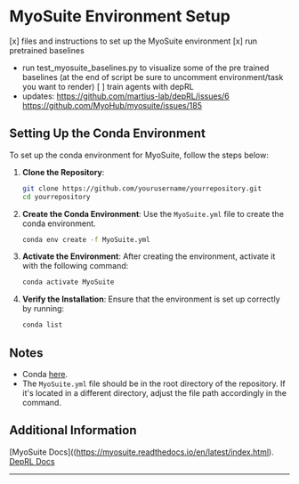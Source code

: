 # MyoSuite Environment Setup


[x] files and instructions to set up the MyoSuite environment 
[x] run pretrained baselines
  - run test_myosuite_baselines.py to visualize some of the pre trained baselines (at the end of script be sure to uncomment environment/task you want to render)
[ ] train agents with depRL
  - updates: https://github.com/martius-lab/depRL/issues/6 https://github.com/MyoHub/myosuite/issues/185

## Setting Up the Conda Environment

To set up the conda environment for MyoSuite, follow the steps below:

1. **Clone the Repository**:
    ```bash
    git clone https://github.com/yourusername/yourrepository.git
    cd yourrepository
    ```

2. **Create the Conda Environment**:
    Use the `MyoSuite.yml` file to create the conda environment.
    ```bash
    conda env create -f MyoSuite.yml
    ```

3. **Activate the Environment**:
    After creating the environment, activate it with the following command:
    ```bash
    conda activate MyoSuite
    ```

4. **Verify the Installation**:
    Ensure that the environment is set up correctly by running:
    ```bash
    conda list
    ```

## Notes
- Conda [here](https://docs.conda.io/projects/conda/en/latest/user-guide/install/index.html).
- The `MyoSuite.yml` file should be in the root directory of the repository. If it's located in a different directory, adjust the file path accordingly in the command.

## Additional Information

[MyoSuite Docs]((https://myosuite.readthedocs.io/en/latest/index.html).
[DepRL Docs](https://deprl.readthedocs.io/en/latest/index.html)

---

